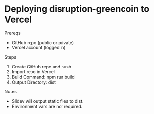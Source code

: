 # Deploying disruption-greencoin to Vercel

Prereqs
- GitHub repo (public or private)
- Vercel account (logged in)

Steps
1) Create GitHub repo and push
2) Import repo in Vercel
3) Build Command: npm run build
4) Output Directory: dist

Notes
- Slidev will output static files to dist.
- Environment vars are not required.
